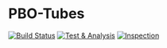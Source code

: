 # PBO-Tubes

[![Build Status](https://github.com/mghiyats/PBO-Tubes/actions/workflows/maven.yml/badge.svg)](https://github.com/mghiyats/PBO-Tubes/actions/workflows/maven.yml)
[![Test & Analysis](https://github.com/mghiyats/PBO-Tubes/actions/workflows/tests.yml/badge.svg)](https://github.com/mghiyats/PBO-Tubes/actions/workflows/tests.yml)
[![Inspection](https://github.com/mghiyats/PBO-Tubes/actions/workflows/inspection.yml/badge.svg)](https://github.com/mghiyats/PBO-Tubes/actions/workflows/inspection.yml)
